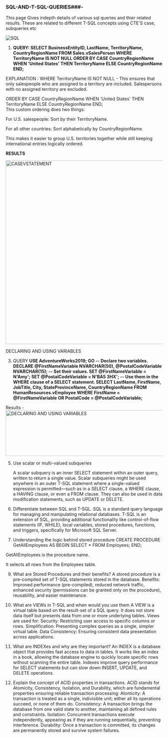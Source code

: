 ### SQL-AND-T-SQL-QUERIES###-

This page Gives indepth details of various sql queries and thier related results. These are related to different T-SQL concepts using CTE'S case, subqueries etc

![SQL](https://github.com/user-attachments/assets/8354e85b-ad2c-417c-b84e-c56c1ccc1f75)


1. **QUERY: SELECT BusinessEntityID,
    LastName,
    TerritoryName,
    CountryRegionName
FROM Sales.vSalesPerson
WHERE TerritoryName IS NOT NULL
ORDER BY CASE CountryRegionName
        WHEN 'United States' THEN TerritoryName
        ELSE CountryRegionName
        END;**

EXPLANATION : WHERE TerritoryName IS NOT NULL  - This ensures that only salespeople who are assigned to a territory are included.
Salespersons with no assigned territory are excluded.

ORDER BY 
    CASE CountryRegionName
        WHEN 'United States' THEN TerritoryName
        ELSE CountryRegionName
    END;   
    This custom ordering does two things:

For U.S. salespeople: Sort by their TerritoryName.

For all other countries: Sort alphabetically by CountryRegionName.

This makes it easier to group U.S. territories together while still keeping international entries logically ordered.

**RESULTS**

<img width="1242" height="589" alt="CASEVSTATEMENT" src="https://github.com/user-attachments/assets/5eca55b6-0e92-4cc0-bf32-c9ef815e5b0d" />

DECLARING AND USING VARIABLES

3.  QUERY
   **USE AdventureWorks2019;
GO
-- Declare two variables.
DECLARE @FirstNameVariable NVARCHAR(50),
    @PostalCodeVariable NVARCHAR(15);
-- Set their values.
SET @FirstNameVariable = N'Amy';
SET @PostalCodeVariable = N'BA5 3HX';
-- Use them in the WHERE clause of a SELECT statement.
SELECT LastName,
    FirstName,
    JobTitle,
    City,
    StateProvinceName,
    CountryRegionName
FROM HumanResources.vEmployee
WHERE FirstName = @FirstNameVariable
    OR PostalCode = @PostalCodeVariable;**

Results - 
<img width="731" height="147" alt="DECLARING AND USING VARIABLES" src="https://github.com/user-attachments/assets/58eff1ce-30f1-477f-a8b5-e0c3003e5aad" />

5. Use scalar or multi-valued subqueries

   A scalar subquery is an inner SELECT statement within an outer query, written to return a single value. Scalar subqueries might be used anywhere in an outer T-SQL statement where a single-valued expression is permitted—such as in a SELECT clause, a WHERE clause, a HAVING clause, or even a FROM clause. They can also be used in data modification statements, such as UPDATE or DELETE.

6.  Differentiate between SQL and T-SQL.
SQL is a standard query language for managing and manipulating relational databases. T-SQL is an extension of SQL, providing additional functionality like control-of-flow statements (IF, WHILE), local variables, stored procedures, functions, and triggers, specifically for Microsoft SQL Server.

7. Understanding the logic behind stored procedure
   CREATE PROCEDURE GetAllEmployees
AS
BEGIN
    SELECT * FROM Employees;
END;

GetAllEmployees is the procedure name.

It selects all rows from the Employees table.

9.  What are Stored Procedures and their benefits?
A stored procedure is a pre-compiled set of T-SQL statements stored in the database.
Benefits: Improved performance (pre-compiled), reduced network traffic, enhanced security (permissions can be granted only on the procedure), reusability, and easier maintenance.

10. What are VIEWs in T-SQL and when would you use them
    A VIEW is a virtual table based on the result-set of a SQL query. It does not store data itself but presents data from one or more underlying tables. Views are used for:
Security: Restricting user access to specific columns or rows.
Simplification: Presenting complex queries as a single, simpler virtual table.
Data Consistency: Ensuring consistent data presentation across applications.

11. What are INDEXes and why are they important?
    An INDEX is a database object that provides fast access to data in tables. It works like an index in a book, allowing the database engine to quickly locate specific rows without scanning the entire table. Indexes improve query performance for SELECT statements but can slow down INSERT, UPDATE, and DELETE operations.

12. Explain the concept of ACID properties in transactions.
    ACID stands for Atomicity, Consistency, Isolation, and Durability, which are fundamental properties ensuring reliable transaction processing:
Atomicity: A transaction is treated as a single, indivisible unit; either all its operations succeed, or none of them do.
Consistency: A transaction brings the database from one valid state to another, maintaining all defined rules and constraints.
Isolation: Concurrent transactions execute independently, appearing as if they are running sequentially, preventing interference.
Durability: Once a transaction is committed, its changes are permanently stored and survive system failures.
